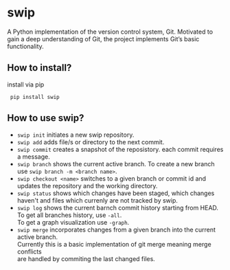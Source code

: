 # swip 
A Python implementation of the version control system, Git. 
Motivated to gain a deep understanding of Git, the project implements 
Git’s basic functionality.

## How to install?
install via pip
```
 pip install swip
```

## How to use swip?
* `swip init` initiates a new swip repository.
* `swip add` adds file/s or directory to the next commit.
* `swip commit` creates a snapshot of the reposistory.
   each commit requires a message.
* `swip branch` shows the current active branch.
    To create a new branch use `swip branch -m <branch name>`.
* `swip checkout <name>` switches to a given branch or commit id
    and updates the repository and the working directory.
* `swip status` shows which changes have been staged, which changes haven't
    and files which currenly are not tracked by swip.
* `swip log` shows the current barnch commit history starting from HEAD.  
    To get all branches history, use `-all`.  
    To get a graph visualization use `-graph`.
* `swip merge` incorporates changes from a given branch into the current active branch.  
    Currently this is a basic implementation of git merge meaning merge conflicts  
    are handled by commiting the last changed files.
